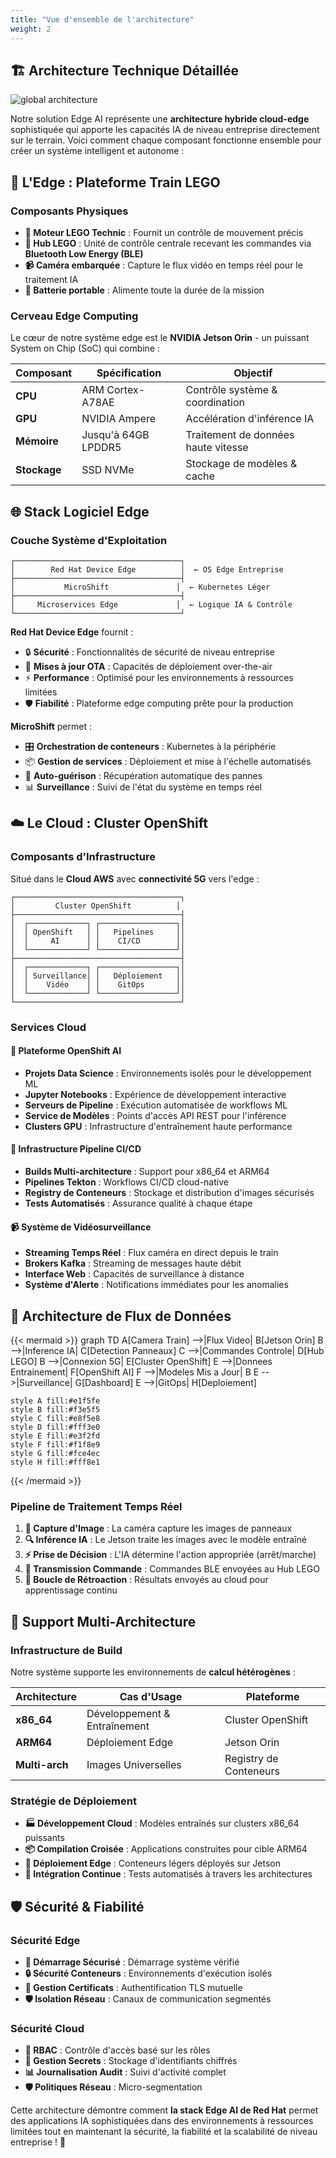 ```yaml
---
title: "Vue d'ensemble de l'architecture"
weight: 2
---
```


## 🏗️ Architecture Technique Détaillée

![global architecture](/images/architecture-global.png)

Notre solution Edge AI représente une **architecture hybride cloud-edge** sophistiquée qui apporte les capacités IA de niveau entreprise directement sur le terrain. Voici comment chaque composant fonctionne ensemble pour créer un système intelligent et autonome :

## 🚂 L'Edge : Plateforme Train LEGO

### Composants Physiques
- **🔧 Moteur LEGO Technic** : Fournit un contrôle de mouvement précis
- **🧠 Hub LEGO** : Unité de contrôle centrale recevant les commandes via **Bluetooth Low Energy (BLE)**
- **📹 Caméra embarquée** : Capture le flux vidéo en temps réel pour le traitement IA
- **🔋 Batterie portable** : Alimente toute la durée de la mission

### Cerveau Edge Computing
Le cœur de notre système edge est le **NVIDIA Jetson Orin** - un puissant System on Chip (SoC) qui combine :

| Composant | Spécification | Objectif |
|-----------|---------------|----------|
| **CPU** | ARM Cortex-A78AE | Contrôle système & coordination |
| **GPU** | NVIDIA Ampere | Accélération d'inférence IA |
| **Mémoire** | Jusqu'à 64GB LPDDR5 | Traitement de données haute vitesse |
| **Stockage** | SSD NVMe | Stockage de modèles & cache |

## 🌐 Stack Logiciel Edge

### Couche Système d'Exploitation
```
┌─────────────────────────────────────┐
│        Red Hat Device Edge          │  ← OS Edge Entreprise
├─────────────────────────────────────┤
│           MicroShift               │  ← Kubernetes Léger
├─────────────────────────────────────┤
│     Microservices Edge             │  ← Logique IA & Contrôle
└─────────────────────────────────────┘
```

**Red Hat Device Edge** fournit :
- 🔒 **Sécurité** : Fonctionnalités de sécurité de niveau entreprise
- 🔄 **Mises à jour OTA** : Capacités de déploiement over-the-air
- ⚡ **Performance** : Optimisé pour les environnements à ressources limitées
- 🛡️ **Fiabilité** : Plateforme edge computing prête pour la production

**MicroShift** permet :
- 🎛️ **Orchestration de conteneurs** : Kubernetes à la périphérie
- 📦 **Gestion de services** : Déploiement et mise à l'échelle automatisés
- 🔄 **Auto-guérison** : Récupération automatique des pannes
- 📊 **Surveillance** : Suivi de l'état du système en temps réel

## ☁️ Le Cloud : Cluster OpenShift

### Composants d'Infrastructure
Situé dans le **Cloud AWS** avec **connectivité 5G** vers l'edge :

```
┌─────────────────────────────────────┐
│         Cluster OpenShift          │
├─────────────────────────────────────┤
│  ┌─────────────┐ ┌─────────────────┐│
│  │ OpenShift   │ │   Pipelines     ││
│  │     AI      │ │    CI/CD        ││
│  └─────────────┘ └─────────────────┘│
├─────────────────────────────────────┤
│  ┌─────────────┐ ┌─────────────────┐│
│  │ Surveillance│ │   Déploiement   ││
│  │    Vidéo    │ │    GitOps       ││
│  └─────────────┘ └─────────────────┘│
└─────────────────────────────────────┘
```

### Services Cloud

#### 🤖 Plateforme OpenShift AI
- **Projets Data Science** : Environnements isolés pour le développement ML
- **Jupyter Notebooks** : Expérience de développement interactive
- **Serveurs de Pipeline** : Exécution automatisée de workflows ML
- **Service de Modèles** : Points d'accès API REST pour l'inférence
- **Clusters GPU** : Infrastructure d'entraînement haute performance

#### 🔄 Infrastructure Pipeline CI/CD
- **Builds Multi-architecture** : Support pour x86_64 et ARM64
- **Pipelines Tekton** : Workflows CI/CD cloud-native
- **Registry de Conteneurs** : Stockage et distribution d'images sécurisés
- **Tests Automatisés** : Assurance qualité à chaque étape

#### 📹 Système de Vidéosurveillance
- **Streaming Temps Réel** : Flux caméra en direct depuis le train
- **Brokers Kafka** : Streaming de messages haute débit
- **Interface Web** : Capacités de surveillance à distance
- **Système d'Alerte** : Notifications immédiates pour les anomalies

## 🔄 Architecture de Flux de Données

{{< mermaid >}}
graph TD
    A[Camera Train] -->|Flux Video| B[Jetson Orin]
    B -->|Inference IA| C[Detection Panneaux]
    C -->|Commandes Controle| D[Hub LEGO]
    B -->|Connexion 5G| E[Cluster OpenShift]
    E -->|Donnees Entrainement| F[OpenShift AI]
    F -->|Modeles Mis a Jour| B
    E -->|Surveillance| G[Dashboard]
    E -->|GitOps| H[Deploiement]
    
    style A fill:#e1f5fe
    style B fill:#f3e5f5
    style C fill:#e8f5e8
    style D fill:#fff3e0
    style E fill:#e3f2fd
    style F fill:#f1f8e9
    style G fill:#fce4ec
    style H fill:#fff8e1
{{< /mermaid >}}

### Pipeline de Traitement Temps Réel
1. **📸 Capture d'Image** : La caméra capture les images de panneaux
2. **🔍 Inférence IA** : Le Jetson traite les images avec le modèle entraîné
3. **⚡ Prise de Décision** : L'IA détermine l'action appropriée (arrêt/marche)
4. **📡 Transmission Commande** : Commandes BLE envoyées au Hub LEGO
5. **🔄 Boucle de Rétroaction** : Résultats envoyés au cloud pour apprentissage continu

## 🏢 Support Multi-Architecture

### Infrastructure de Build
Notre système supporte les environnements de **calcul hétérogènes** :

| Architecture | Cas d'Usage | Plateforme |
|-------------|-------------|------------|
| **x86_64** | Développement & Entraînement | Cluster OpenShift |
| **ARM64** | Déploiement Edge | Jetson Orin |
| **Multi-arch** | Images Universelles | Registry de Conteneurs |

### Stratégie de Déploiement
- **🏭 Développement Cloud** : Modèles entraînés sur clusters x86_64 puissants
- **📦 Compilation Croisée** : Applications construites pour cible ARM64
- **🚀 Déploiement Edge** : Conteneurs légers déployés sur Jetson
- **🔄 Intégration Continue** : Tests automatisés à travers les architectures

## 🛡️ Sécurité & Fiabilité

### Sécurité Edge
- **🔐 Démarrage Sécurisé** : Démarrage système vérifié
- **🔒 Sécurité Conteneurs** : Environnements d'exécution isolés
- **📜 Gestion Certificats** : Authentification TLS mutuelle
- **🛡️ Isolation Réseau** : Canaux de communication segmentés

### Sécurité Cloud
- **🔑 RBAC** : Contrôle d'accès basé sur les rôles
- **🔐 Gestion Secrets** : Stockage d'identifiants chiffrés
- **📊 Journalisation Audit** : Suivi d'activité complet
- **🛡️ Politiques Réseau** : Micro-segmentation

Cette architecture démontre comment **la stack Edge AI de Red Hat** permet des applications IA sophistiquées dans des environnements à ressources limitées tout en maintenant la sécurité, la fiabilité et la scalabilité de niveau entreprise ! 🚀
